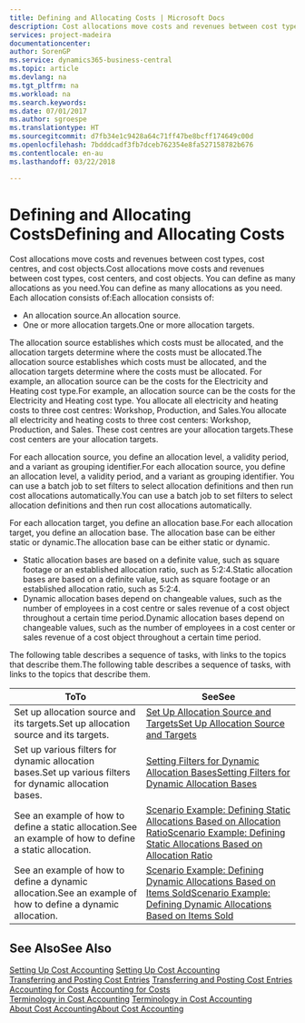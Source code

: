```yaml
---
title: Defining and Allocating Costs | Microsoft Docs
description: Cost allocations move costs and revenues between cost types, cost centres, and cost objects. You can define as many allocations as you need.
services: project-madeira
documentationcenter: 
author: SorenGP
ms.service: dynamics365-business-central
ms.topic: article
ms.devlang: na
ms.tgt_pltfrm: na
ms.workload: na
ms.search.keywords: 
ms.date: 07/01/2017
ms.author: sgroespe
ms.translationtype: HT
ms.sourcegitcommit: d7fb34e1c9428a64c71ff47be8bcff174649c00d
ms.openlocfilehash: 7bdddcadf3fb7dceb762354e8fa527158782b676
ms.contentlocale: en-au
ms.lasthandoff: 03/22/2018

---
```

# <a name="defining-and-allocating-costs"></a><span data-ttu-id="b0e3a-104">Defining and Allocating Costs</span><span class="sxs-lookup"><span data-stu-id="b0e3a-104">Defining and Allocating Costs</span></span>
<span data-ttu-id="b0e3a-105">Cost allocations move costs and revenues between cost types, cost centres, and cost objects.</span><span class="sxs-lookup"><span data-stu-id="b0e3a-105">Cost allocations move costs and revenues between cost types, cost centers, and cost objects.</span></span> <span data-ttu-id="b0e3a-106">You can define as many allocations as you need.</span><span class="sxs-lookup"><span data-stu-id="b0e3a-106">You can define as many allocations as you need.</span></span> <span data-ttu-id="b0e3a-107">Each allocation consists of:</span><span class="sxs-lookup"><span data-stu-id="b0e3a-107">Each allocation consists of:</span></span>  

-   <span data-ttu-id="b0e3a-108">An allocation source.</span><span class="sxs-lookup"><span data-stu-id="b0e3a-108">An allocation source.</span></span>  
-   <span data-ttu-id="b0e3a-109">One or more allocation targets.</span><span class="sxs-lookup"><span data-stu-id="b0e3a-109">One or more allocation targets.</span></span>  

<span data-ttu-id="b0e3a-110">The allocation source establishes which costs must be allocated, and the allocation targets determine where the costs must be allocated.</span><span class="sxs-lookup"><span data-stu-id="b0e3a-110">The allocation source establishes which costs must be allocated, and the allocation targets determine where the costs must be allocated.</span></span> <span data-ttu-id="b0e3a-111">For example, an allocation source can be the costs for the Electricity and Heating cost type.</span><span class="sxs-lookup"><span data-stu-id="b0e3a-111">For example, an allocation source can be the costs for the Electricity and Heating cost type.</span></span> <span data-ttu-id="b0e3a-112">You allocate all electricity and heating costs to three cost centres: Workshop, Production, and Sales.</span><span class="sxs-lookup"><span data-stu-id="b0e3a-112">You allocate all electricity and heating costs to three cost centers: Workshop, Production, and Sales.</span></span> <span data-ttu-id="b0e3a-113">These cost centres are your allocation targets.</span><span class="sxs-lookup"><span data-stu-id="b0e3a-113">These cost centers are your allocation targets.</span></span>  

<span data-ttu-id="b0e3a-114">For each allocation source, you define an allocation level, a validity period, and a variant as grouping identifier.</span><span class="sxs-lookup"><span data-stu-id="b0e3a-114">For each allocation source, you define an allocation level, a validity period, and a variant as grouping identifier.</span></span> <span data-ttu-id="b0e3a-115">You can use a batch job to set filters to select allocation definitions and then run cost allocations automatically.</span><span class="sxs-lookup"><span data-stu-id="b0e3a-115">You can use a batch job to set filters to select allocation definitions and then run cost allocations automatically.</span></span>  

<span data-ttu-id="b0e3a-116">For each allocation target, you define an allocation base.</span><span class="sxs-lookup"><span data-stu-id="b0e3a-116">For each allocation target, you define an allocation base.</span></span> <span data-ttu-id="b0e3a-117">The allocation base can be either static or dynamic.</span><span class="sxs-lookup"><span data-stu-id="b0e3a-117">The allocation base can be either static or dynamic.</span></span>  

-   <span data-ttu-id="b0e3a-118">Static allocation bases are based on a definite value, such as square footage or an established allocation ratio, such as 5:2:4.</span><span class="sxs-lookup"><span data-stu-id="b0e3a-118">Static allocation bases are based on a definite value, such as square footage or an established allocation ratio, such as 5:2:4.</span></span>  
-   <span data-ttu-id="b0e3a-119">Dynamic allocation bases depend on changeable values, such as the number of employees in a cost centre or sales revenue of a cost object throughout a certain time period.</span><span class="sxs-lookup"><span data-stu-id="b0e3a-119">Dynamic allocation bases depend on changeable values, such as the number of employees in a cost center or sales revenue of a cost object throughout a certain time period.</span></span>  

<span data-ttu-id="b0e3a-120">The following table describes a sequence of tasks, with links to the topics that describe them.</span><span class="sxs-lookup"><span data-stu-id="b0e3a-120">The following table describes a sequence of tasks, with links to the topics that describe them.</span></span>

|<span data-ttu-id="b0e3a-121">To</span><span class="sxs-lookup"><span data-stu-id="b0e3a-121">To</span></span>|<span data-ttu-id="b0e3a-122">See</span><span class="sxs-lookup"><span data-stu-id="b0e3a-122">See</span></span>|  
|--------|---------|  
|<span data-ttu-id="b0e3a-123">Set up allocation source and its targets.</span><span class="sxs-lookup"><span data-stu-id="b0e3a-123">Set up allocation source and its targets.</span></span>|[<span data-ttu-id="b0e3a-124">Set Up Allocation Source and Targets</span><span class="sxs-lookup"><span data-stu-id="b0e3a-124">Set Up Allocation Source and Targets</span></span>](finance-how-to-set-up-allocation-source-and-targets.md)|  
|<span data-ttu-id="b0e3a-125">Set up various filters for dynamic allocation bases.</span><span class="sxs-lookup"><span data-stu-id="b0e3a-125">Set up various filters for dynamic allocation bases.</span></span>|[<span data-ttu-id="b0e3a-126">Setting Filters for Dynamic Allocation Bases</span><span class="sxs-lookup"><span data-stu-id="b0e3a-126">Setting Filters for Dynamic Allocation Bases</span></span>](finance-setting-filters-for-dynamic-allocation-bases.md)|  
|<span data-ttu-id="b0e3a-127">See an example of how to define a static allocation.</span><span class="sxs-lookup"><span data-stu-id="b0e3a-127">See an example of how to define a static allocation.</span></span>|[<span data-ttu-id="b0e3a-128">Scenario Example: Defining Static Allocations Based on Allocation Ratio</span><span class="sxs-lookup"><span data-stu-id="b0e3a-128">Scenario Example: Defining Static Allocations Based on Allocation Ratio</span></span>](finance-scenario-example-defining-static-allocations-based-on-allocation-ratio.md)|  
|<span data-ttu-id="b0e3a-129">See an example of how to define a dynamic allocation.</span><span class="sxs-lookup"><span data-stu-id="b0e3a-129">See an example of how to define a dynamic allocation.</span></span>|[<span data-ttu-id="b0e3a-130">Scenario Example: Defining Dynamic Allocations Based on Items Sold</span><span class="sxs-lookup"><span data-stu-id="b0e3a-130">Scenario Example: Defining Dynamic Allocations Based on Items Sold</span></span>](finance-scenario-example-defining-dynamic-allocations-based-on-items-sold.md)|  

## <a name="see-also"></a><span data-ttu-id="b0e3a-131">See Also</span><span class="sxs-lookup"><span data-stu-id="b0e3a-131">See Also</span></span>  
 <span data-ttu-id="b0e3a-132">[Setting Up Cost Accounting](finance-set-up-cost-accounting.md) </span><span class="sxs-lookup"><span data-stu-id="b0e3a-132">[Setting Up Cost Accounting](finance-set-up-cost-accounting.md) </span></span>  
 <span data-ttu-id="b0e3a-133">[Transferring and Posting Cost Entries](finance-transfer-and-post-cost-entries.md) </span><span class="sxs-lookup"><span data-stu-id="b0e3a-133">[Transferring and Posting Cost Entries](finance-transfer-and-post-cost-entries.md) </span></span>  
 <span data-ttu-id="b0e3a-134">[Accounting for Costs](finance-manage-cost-accounting.md) </span><span class="sxs-lookup"><span data-stu-id="b0e3a-134">[Accounting for Costs](finance-manage-cost-accounting.md) </span></span>  
 <span data-ttu-id="b0e3a-135">[Terminology in Cost Accounting](finance-terminology-in-cost-accounting.md) </span><span class="sxs-lookup"><span data-stu-id="b0e3a-135">[Terminology in Cost Accounting](finance-terminology-in-cost-accounting.md) </span></span>  
 [<span data-ttu-id="b0e3a-136">About Cost Accounting</span><span class="sxs-lookup"><span data-stu-id="b0e3a-136">About Cost Accounting</span></span>](finance-about-cost-accounting.md)


